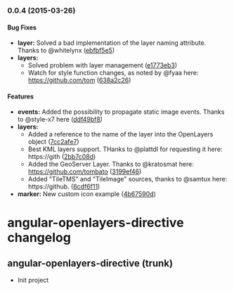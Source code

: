 <a name="0.0.4"></a>
### 0.0.4 (2015-03-26)


#### Bug Fixes

* **layer:** Solved a bad implementation of the layer naming attribute. Thanks to @whitelynx  ([ebfbf5e5](https://github.com/tombatossals/angular-openlayers-directive/commit/ebfbf5e543156bec7daed13de100d53f6cb47663))
* **layers:**
  * Solved problem with layer management ([e1773eb3](https://github.com/tombatossals/angular-openlayers-directive/commit/e1773eb30e786b1d115f201d59a66d70734f2491))
  * Watch for style function changes, as noted by @fyaa here: https://github.com/tom ([638a2c26](https://github.com/tombatossals/angular-openlayers-directive/commit/638a2c2672c0619327ead86b39cf794eae0087a6))


#### Features

* **events:** Added the possibility to propagate static image events. Thanks to @style-x7 here ([ddf49bf8](https://github.com/tombatossals/angular-openlayers-directive/commit/ddf49bf83058d26766447ce247f7a6385dcbfa91))
* **layers:**
  * Added a reference to the name of the layer into the OpenLayers object ([7cc2afe7](https://github.com/tombatossals/angular-openlayers-directive/commit/7cc2afe729fd08b1d9658a634f49b06e67036aa3))
  * Best KML layers support. THanks to @plattdl for requesting it here: https://gith ([2bb7c08d](https://github.com/tombatossals/angular-openlayers-directive/commit/2bb7c08d601cdadfb58e3624c16868c2b29bd5e0))
  * Added the GeoServer Layer. Thanks to @kratosmat here: https://github.com/tombato ([3199ef46](https://github.com/tombatossals/angular-openlayers-directive/commit/3199ef46d34d53133850fc2de1496678f37604c9))
  * Added "TileTMS" and "TileImage" sources, thanks to @samtux here: https://github. ([6cdf6f11](https://github.com/tombatossals/angular-openlayers-directive/commit/6cdf6f119c5b33ce3d7ef3cf4a583f7627814b1f))
* **marker:** New custom icon example ([4b67590d](https://github.com/tombatossals/angular-openlayers-directive/commit/4b67590d053131a1ae41298cee75156162fec303))


angular-openlayers-directive changelog
======================================

## angular-openlayers-directive (trunk)
* Init project
